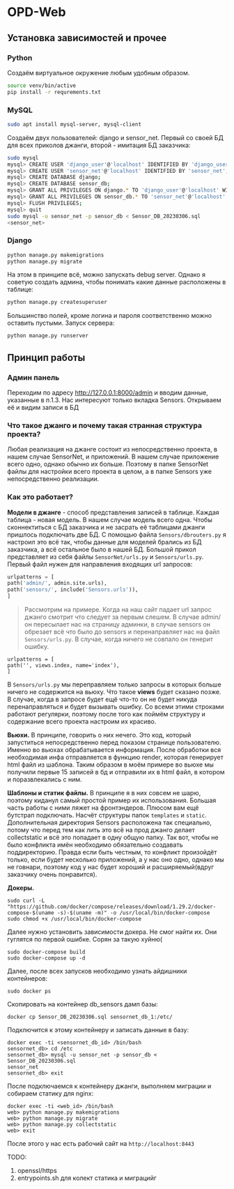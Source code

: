 # OPD-Web

##  Установка зависимостей и прочее
### Python

Создаём виртуальное окружение любым удобным образом.
```bash
source venv/bin/active
pip install -r requrements.txt
```

### MySQL

```bash
sudo apt install mysql-server, mysql-client
```
Создаём двух пользователей: django и sensor_net. Первый со своей БД для всех приколов джанги,
второй - имитация БД заказчика:

```bash
sudo mysql
mysql> CREATE USER 'django_user'@'localhost' IDENTIFIED BY 'django_user';
mysql> CREATE USER 'sensor_net'@'localhost' IDENTIFIED BY 'sensor_net';
mysql> CREATE DATABASE django;
mysql> CREATE DATABASE sensor_db;
mysql> GRANT ALL PRIVILEGES ON django.* TO 'django_user'@'localhost' WITH GRANT OPTION;
mysql> GRANT ALL PRIVILEGES ON sensor_db.* TO 'sensor_net'@'localhost' WITH GRANT OPTION;
mysql> FLUSH PRIVILEGES;
mysql> quit
sudo mysql -u sensor_net -p sensor_db < Sensor_DB_20230306.sql
<sensor_net>
```
### Django

```bash
python manage.py makemigrations
python manage.py migrate
```
На этом в принципе всё, можно запускать debug server. Однако я советую создать админа,
чтобы понимать какие данные расположены в таблице:
```bash
python manage.py createsuperuser
```
Большинство полей, кроме логина и пароля соответственно можно оставить пустыми.
Запуск сервера:
```bash
python manage.py runserver
```

## Принцип работы
### Админ панель

Переходим по адресу http://127.0.0.1:8000/admin и вводим данные, указанные в п.1.3.
Нас интересуют только вкладка Sensors. Открываем её и видим записи в БД

### Что такое джанго и почему такая странная структура проекта?

Любая реализация на джанге состоит из непосредственно проекта, в нашем случае SensorNet,
и приложений. В нашем случае приложение всего одно, однако обычно их больше. Поэтому в
папке SensorNet файлы для настройки всего проекта в целом, а в папке Sensors уже непосредственно
реализации. 

### Как это работает?

**Модели в джанге** - способ представления записей в таблице. Каждая таблица - новая модель. В
нашем случае модель всего одна.
Чтобы сконнектиться с БД заказчика и не засрать её таблицами джанги пришлось подключать две БД.
С помощью файла ``Sensors/dbrouters.py`` я настроил это всё так, чтобы данные для моделей брались из БД
заказчика, а всё остальное было в нашей БД. 
Большой прикол представляет из себя файлы ``SensorNet/urls.py`` и ``Sensors/urls.py``.
Первый файл нужен для направления входящих url запросов:
```python
urlpatterns = [
path('admin/', admin.site.urls),
path('sensors/', include('Sensors.urls')),
]
```

> Рассмотрим на примере. Когда на наш сайт падает url запрос джанго смотрит что следует за первым слешем.
В случае admin/ он пересылает нас на страницу админки, в случае sensors он обрезает всё что было до sensors
и перенаправляет нас на файл ``Sensors/urls.py``. В случае, когда ничего не совпало он генерит ошибку.
```pytohn
urlpatterns = [
path('', views.index, name='index'),
]
```
В ``Sensors/urls.py``  мы переправляем только запросы в которых больше ничего не содержится на вьюху. Что такое **views** 
будет сказано позже. В случае, когда в запросе будет ещё что-то он не будет никуда перенаправляться и будет вызывать
ошибку. Со всеми этими строками работают регулярки, поэтому после того как поймём структуру и содержание всего проекта
настроим их красиво.

**Вьюхи.** В принципе, говорить о них нечего. Это код, который запуститься непосредственно перед показом странице пользователю.
Именно во вьюхах обрабатывается информация. После обработки вся необходимая инфа отправляется в функцию render, которая
генерирует html файл из шаблона. Таким образом в моём примере во вьюхе мы получили первые 15 записей в бд и отправили их
в html файл, в котором и поразвлекались с ним.

**Шаблоны и статик файлы.** В принципе я в них совсем не шарю, поэтому киданул самый простой пример их использования.
Большая часть работы с ними ляжет на фронтэндеров. Плюсом вам ещё бутстрап подключать. Насчёт структуры папок ``templates`` и
``static``. Дополнительная директория Sensors расположена так специально, потому что перед тем как лить это всё на прод
джанго делает collectstatic и всё это попадает в одну общую папку. Так вот, чтобы не было конфликта имён необходимо
обязательно создавать поддиректорию. Правда если быть честным, то конфликт произойдёт только, если будет несколько 
приложений, а у нас оно одно, однако мы не говнари, поэтому код у нас будет хороший и расширяемый(вдруг заказчику очень понравится).

**Докеры.**

```
sudo curl -L "https://github.com/docker/compose/releases/download/1.29.2/docker-compose-$(uname -s)-$(uname -m)" -o /usr/local/bin/docker-compose
sudo chmod +x /usr/local/bin/docker-compose
```

Далее нужно установить зависимости докера. Не смог найти их.
Они гуглятся по первой ошибке. Сорян за такую хуйню(
```
sudo docker-compose build
sudo docker-compose up -d
```
Далее, после всех запусков необходимо узнать айдишники контейнеров:
```
sudo docker ps
```

Скопировать на контейнер db_sensors дамп базы:
```
docker cp Sensor_DB_20230306.sql sensornet_db_1:/etc/
```

Подключится к этому контейнеру и записать данные в базу:
```
docker exec -ti <sensornet_db_id> /bin/bash
sensornet_db> cd /etc
sensornet_db> mysql -u sensor_net -p sensor_db < Sensor_DB_20230306.sql
sensor_net      
sensornet_db> exit
```

После подключаемся к контейнеру джанги, выполняем миграции и собираем статику для nginx:
```
docker exec -ti <web_id> /bin/bash
web> python manage.py makemigrations
web> python manage.py migrate
web> python manage.py collectstatic
web> exit
```

После этого у нас есть рабочий сайт на ``http://localhost:8443``

TODO:
1. openssl/https
2. entrypoints.sh для колект статика и миграцийг


